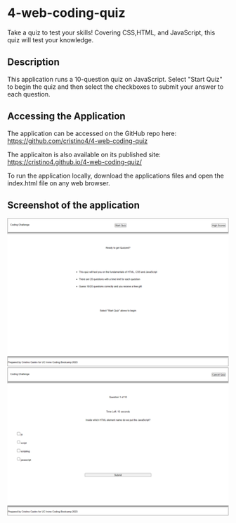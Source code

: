 # 4-web-coding-quiz
Take a quiz to test your skills! Covering CSS,HTML, and JavaScript, this quiz will test your knowledge.

## Description
This application runs a 10-question quiz on JavaScript. Select "Start Quiz" to begin the quiz and then select the checkboxes to submit your answer to each question. 

## Accessing the Application
The application can be accessed on the GitHub repo here: https://github.com/cristino4/4-web-coding-quiz

The applicaiton is also available on its published site: https://cristino4.github.io/4-web-coding-quiz/

To run the application locally, download the applications files and open the index.html file on any web browser.

## Screenshot of the application
![Screenshot of the application](./assets/images/image1.png)
![Screenshot of the application](./assets/images/image2.png)